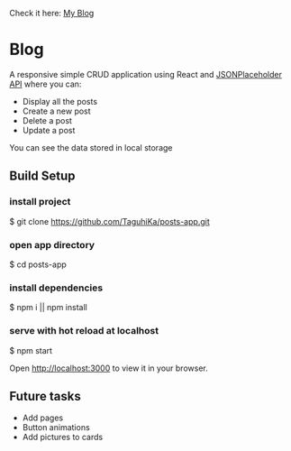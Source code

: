 Check it here: [My Blog]( https://taguhika.github.io/posts-app/)

# Blog

A responsive simple CRUD application using React and [JSONPlaceholder API](https://jsonplaceholder.typicode.com/) where you can:

* Display all the posts
* Create a new post
* Delete a post
* Update a post

You can see the data stored in local storage


## Build Setup

### install project
$ git clone https://github.com/TaguhiKa/posts-app.git

### open app directory
$ cd posts-app

### install dependencies
$ npm i || npm install

### serve with hot reload at localhost
$ npm start


Open [http://localhost:3000](http://localhost:3000) to view it in your browser.


## Future tasks
* Add pages
* Button animations
* Add pictures to cards


